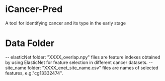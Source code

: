 # iCancer-Pred
A tool for identifying cancer and its type in the early stage

# Data Folder 
-- elasticNet folder: 
   "XXXX_overlap.npy" files are feature indexes obtained by using ElasticNet for feature selection in different cancer datasets.
-- site_name folder: 
   "XXXX_enet_site_name.csv" files are names of selected features, e.g."cg13332474".

